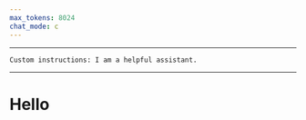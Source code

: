 ```yaml
---
max_tokens: 8024
chat_mode: c
---
```


<hr class="__AI_plugin_role-system">

```
Custom instructions: I am a helpful assistant.
```

<hr class="__AI_plugin_role-user">

# Hello